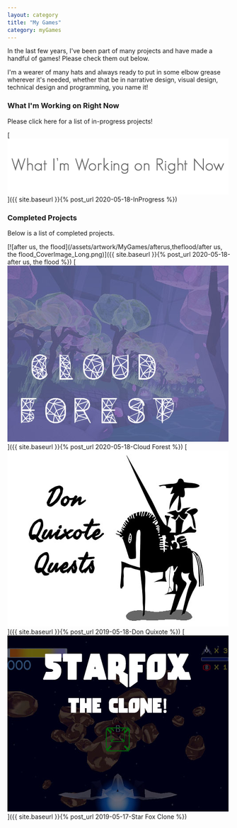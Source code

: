 ```yaml
---
layout: category
title: "My Games"
category: myGames
---
```


In the last few years, I've been part of many projects and have made a handful of games! Please check them out below.

I'm a wearer of many hats and always ready to put in some elbow grease wherever it's needed, whether that be in narrative design, visual design, technical design and programming, you name it! 


### What I'm Working on Right Now
Please click here for a list of in-progress projects! 

[![In Progress](/assets/artwork/MyGames/WhatImWorkingOn_CoverImage.png)]({{ site.baseurl }}{% post_url 2020-05-18-InProgress %}) 


### Completed Projects 
Below is a list of completed projects.

[![after us, the flood](/assets/artwork/MyGames/afterus,theflood/after us, the flood_CoverImage_Long.png)]({{ site.baseurl }}{% post_url 2020-05-18-after us, the flood %})
[![Cloud Forest](/assets/artwork/MyGames/CloudForest/CloudForest_CoverImage.jpg)]({{ site.baseurl }}{% post_url 2020-05-18-Cloud Forest %})
[![Don Quixote Quests](/assets/artwork/MyGames/DonQuixote/DonQuixoteQuests_CoverImage.jpg)]({{ site.baseurl }}{% post_url 2019-05-18-Don Quixote %})
[![Star Fox 64 Clone](/assets/artwork/MyGames/StarFox64Clone/StarFox_CoverImage.jpg)]({{ site.baseurl }}{% post_url 2019-05-17-Star Fox Clone %})

